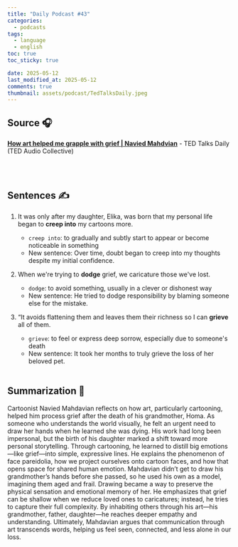 ```yaml
---
title: "Daily Podcast #43"
categories:
  - podcasts
tags:
  - language
  - english
toc: true
toc_sticky: true

date: 2025-05-12
last_modified_at: 2025-05-12
comments: true
thumbnail: assets/podcast/TedTalksDaily.jpeg
---
```


## Source 🎧
[**How art helped me grapple with grief | Navied Mahdvian**](https://podcasts.apple.com/kr/podcast/ted-talks-daily/id160904630?i=1000705854951)
 \- TED Talks Daily (TED Audio Collective)

<br><br>
## Sentences ✍️

1. It was only after my daughter, Elika, was born that my personal life began to **creep into** my cartoons more.
   - `creep into`: to gradually and subtly start to appear or become noticeable in something
   - New sentence: Over time, doubt began to creep into my thoughts despite my initial confidence.



2. When we're trying to **dodge** grief, we caricature those we've lost.
   - `dodge`: to avoid something, usually in a clever or dishonest way
   - New sentence: He tried to dodge responsibility by blaming someone else for the mistake.


3. “It avoids flattening them and leaves them their richness so I can **grieve** all of them.
   - `grieve`: to feel or express deep sorrow, especially due to someone's death
   - New sentence: It took her months to truly grieve the loss of her beloved pet.
<br><br>


## Summarization 👀
Cartoonist Navied Mahdavian reflects on how art, particularly cartooning, helped him process grief after the death of his grandmother, Homa. As someone who understands the world visually, he felt an urgent need to draw her hands when he learned she was dying.
His work had long been impersonal, but the birth of his daughter marked a shift toward more personal storytelling. Through cartooning, he learned to distill big emotions—like grief—into simple, expressive lines. He explains the phenomenon of face pareidolia, how we project ourselves onto cartoon faces, and how that opens space for shared human emotion.
Mahdavian didn’t get to draw his grandmother’s hands before she passed, so he used his own as a model, imagining them aged and frail. Drawing became a way to preserve the physical sensation and emotional memory of her. He emphasizes that grief can be shallow when we reduce loved ones to caricatures; instead, he tries to capture their full complexity.
By inhabiting others through his art—his grandmother, father, daughter—he reaches deeper empathy and understanding. Ultimately, Mahdavian argues that communication through art transcends words, helping us feel seen, connected, and less alone in our loss.
<br><br>